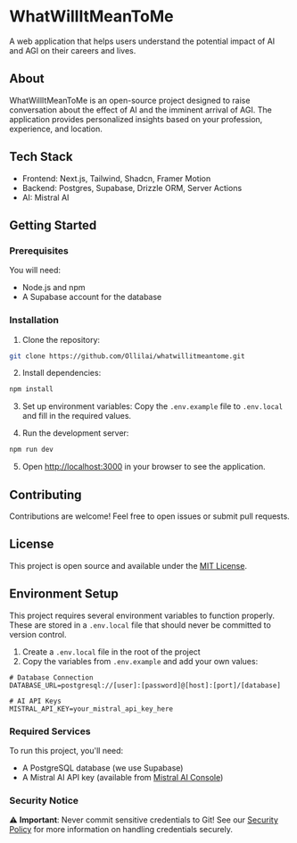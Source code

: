 # WhatWillItMeanToMe

A web application that helps users understand the potential impact of AI and AGI on their careers and lives.

## About

WhatWillItMeanToMe is an open-source project designed to raise conversation about the effect of AI and the imminent arrival of AGI. The application provides personalized insights based on your profession, experience, and location.

## Tech Stack

- Frontend: Next.js, Tailwind, Shadcn, Framer Motion
- Backend: Postgres, Supabase, Drizzle ORM, Server Actions
- AI: Mistral AI

## Getting Started

### Prerequisites

You will need:
- Node.js and npm
- A Supabase account for the database

### Installation

1. Clone the repository:
```bash
git clone https://github.com/Ollilai/whatwillitmeantome.git
```

2. Install dependencies:
```bash
npm install
```

3. Set up environment variables:
Copy the `.env.example` file to `.env.local` and fill in the required values.

4. Run the development server:
```bash
npm run dev
```

5. Open [http://localhost:3000](http://localhost:3000) in your browser to see the application.

## Contributing

Contributions are welcome! Feel free to open issues or submit pull requests.

## License

This project is open source and available under the [MIT License](LICENSE).

## Environment Setup

This project requires several environment variables to function properly. These are stored in a `.env.local` file that should never be committed to version control.

1. Create a `.env.local` file in the root of the project
2. Copy the variables from `.env.example` and add your own values:

```
# Database Connection
DATABASE_URL=postgresql://[user]:[password]@[host]:[port]/[database]

# AI API Keys
MISTRAL_API_KEY=your_mistral_api_key_here
```

### Required Services

To run this project, you'll need:
- A PostgreSQL database (we use Supabase)
- A Mistral AI API key (available from [Mistral AI Console](https://console.mistral.ai/))

### Security Notice

⚠️ **Important**: Never commit sensitive credentials to Git! See our [Security Policy](SECURITY.md) for more information on handling credentials securely.
